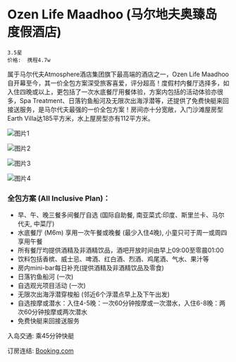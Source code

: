 # Ozen Life Maadhoo (马尔地夫奥臻岛度假酒店)

```
3.5星
价格:  携程4.7w
```

属于马尔代夫Atmosphere酒店集团旗下最高端的酒店之一，Ozen Life Maadhoo自开幕至今，其一价全包方案深受旅客喜爱，评分超高！度假村内餐厅选择多，如入住四晚或以上，更包括了一次水底餐厅用餐体验，方案内包括的活动体验亦很多，Spa Treatment、日落钓鱼船河及无限次出海浮潜等，还提供了免费快艇来回接送服务，是马尔代夫最强的一价全包方案！房间亦十分宽敞，入门沙滩屋房型Earth Villa达185平方米，水上屋房型亦有112平方米。

![图片1](https://www.daydaytravel.hk/wp-content/uploads/2019/06/ozen-life-maadhoo.jpg)

![图片2](https://www.daydaytravel.hk/wp-content/uploads/2019/06/ozen-life-maadhoo-M6m-MINUS-SIX-METERS.jpg)

![图片3](https://www.daydaytravel.hk/wp-content/uploads/2019/06/ozen-life-maadhoo-water-villa-with-pool.jpg)

![图片4](https://www.daydaytravel.hk/wp-content/uploads/2019/06/ozen-life-maadhoo-all-inclusive.jpg)

### 全包方案 (All Inclusive Plan)：

- 早、午、晚三餐多间餐厅自选 (国际自助餐, 南亚菜式:印度、斯里兰卡、马尔代夫, 中菜厅)
- 水底餐厅 (M6m) 享用一次午餐或晚餐 (最少入住4晚), 小童只可于周一或周四享用午餐
- 所有餐厅均提供酒精及非酒精饮品，酒吧开放时间由早上09:00至零晨01:00
- 饮料包括香槟、威士忌、啤酒、红白酒、烈酒、鸡尾酒、气水、果汁等
- 房内mini-bar每日补充(提供酒精及非酒精饮品及零食)
- 日落钓鱼船河 (一次)
- 自选观光项目活动 (一次)
- 无限次出海浮潜穿梭船 (邻近6个浮潜点早上及下午出发)
- 自选按摩或潜水：入住4-5晚：一次60分钟按摩或一次潜水，入住6-8晚：两次60分钟按摩或两次潜水
- 免费快艇来回接送服务

入岛交通: 乘45分钟快艇

订房连结: [Booking.com](https://www.daydaytravel.hk/out/booking-com-ozen-life-maadhoo)
